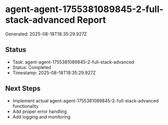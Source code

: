 # agent-agent-1755381089845-2-full-stack-advanced Report

Generated: 2025-08-18T18:35:29.927Z

## Status
- Task: agent-agent-1755381089845-2-full-stack-advanced
- Status: Completed
- Timestamp: 2025-08-18T18:35:29.927Z

## Next Steps
- Implement actual agent-agent-1755381089845-2-full-stack-advanced functionality
- Add proper error handling
- Add logging and monitoring
